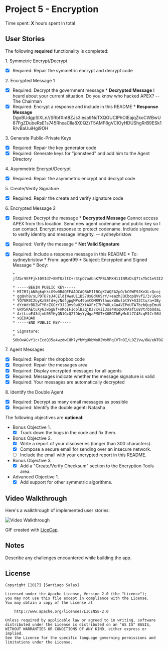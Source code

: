 # Project 5 - Encryption

Time spent: **X** hours spent in total

## User Stories

The following **required** functionality is completed:

1\. Symmetric Encrypt/Decrypt
  * [x]  Required: Repair the symmetric encrypt and decrypt code

2\. Encrypted Message 1
  * [x]  Required: Decrypt the government message
  		 * **Decrypted Message** I heard about your current situation. Do you know who hacked APEX? -- The Chairman
  * [x]  Required: Encrypt a response and include in this README
  		 * **Response Message** DgoBUdgpSlXLn//SRbfXnt8ZJs3iesa9NcTXQGUCIPhOIEajqZkoCWBwU87FgZDubeRsE1s745RhxaClla8X0QZ/T5AMF8gVCIOyHDUShgRrB9ESk1R/vBaUuiHgi9OH

3\. Generate Public-Private Keys
  * [x]  Required: Repair the key generator code
  * [x]  Required: Generate keys for "johnsteed" and add him to the Agent Directory

4\. Asymmetric Encrypt/Decrypt
  * [x]  Required: Repair the asymmetric encrypt and decrypt code

5\. Create/Verify Signature
  * [x]  Required: Repair the create and verify signature code
  
6\. Encrypted Message 2
  * [x]  Required: Decrypt the message
         * **Decrypted Message** Cannot access APEX from this location. Send new agent codename and public key so I can contact. Encrypt response to protect codename. Include signature to verify identity and message integrity. -- sydneybristow
  * [x]  Required: Verify the message
         * **Not Valid Signature**
  * [x]  Required: Include a response message in this README
         * To: sydneybristow
         * From: agent99
         * Subject: Encrypted and Signed Message
         * Body:

         * jfZbr9EFFjkt0VId7+8NTUzltC+r3tpO7oAbnK7PBL5MXH111NMzDsQ7txTkC1eV3I2synkNkAkJyTVkZ/wejIFpNQtymmXusqM8vEAgKUhohzFgv0SZaPVC2dcYECMiV0gDriBJjLTr6ELJfc8kQsNCNZWUz4BnIHUXtZFj58MVH5dHGvMWj9lMO9g/d6d7a62+wt3FTwfNtC8V88Lo8CLb+4GEZ7FZtbL9YPIn0BmiO9tWMZasWYSvtbxcz8rfIMK3ZrwOSenOUJ5Iqi2BC9k0t0IZXseFXoFSVNWOCMbD7npHrpfh8n0NOVqsGC9rXh943yPMLtizmu2vlXtrEg==

         * -----BEGIN PUBLIC KEY-----
         * MIIBIjANBgkqhkiG9w0BAQEFAAOCAQ8AMIIBCgKCAQEA2pO/kC0WF9JKeXLcQcoj
         * ggQvh8/sLPDTD7sJ4CEldjWwaU11BS7UxBdXKSrY/+eazhJQCbqpQVvfI/3/1Gon
         * YQ7GR9I2byKzSEfd+g/Nd4gpgMPs49pmCOMR9YlhuuxWUwlbtSY+S32Ctu/a+IBy
         * dYcWd+BDZwTYRcZGGrY3JJQmvSwO2XtAXFrI7HP48LxGuAVIPeUTA7bzbQupEmuN
         * GRV5RAEtuXy63wGgBf+nKoIFId6lBZqjDJ7xvii3ss4WxqRXVAafCu8VtrbbUdaL
         * ArtLcoE43djmU05YHyQN1GcQ27DbyYydgaPMGT+X0BGThRyMcKt7C48cqM1CrS6U
         * xQIDAQAB
         * -----END PUBLIC KEY-----

         * Signature:
         * S0bOvAGvY1c+IcdQJ5e4wzdwCHh7yYbWgUkbWoR2WoMPqCVTn9I/L9Z1Vw/6N/eNTOG9attYj2NbIEz40uQKeuJNekOQZdCbIhM4reQxySuHCJq+JrPq+cbGXKkn7L+2GaWDJiivT3AFN4i/knDVrdD8n5bf7GxeCmIAY6lvAySR9/paCOPfaMfHWHkofE2ZDnIvPJ2QWdsvgFj4uzOpn1I3jYnMLcOA+n7VyLc6yjs7UpgplPiqMySWJsy3hLGKpQM7wPq7dZbRseiVC2al68MH9YIOU18/jINP8K03J0InYOVySQCeu1AMY0BVqPu0FlhyTv8YRIGmSOGED4Qn7Q==

7\. Agent Messages
  * [x]  Required: Repair the dropbox code
  * [x]  Required: Repair the messages area
  * [x]  Required: Display encrypted messages for all agents
  * [x]  Required: Messages indicate whether the message signature is valid
  * [x]  Required: Your messages are automatically decrypted

8\. Identify the Double Agent
  * [x]  Required: Decrypt as many email messages as possible
  * [x]  Required: Identify the double agent: Natasha

The following objectives are **optional**:

* Bonus Objective 1\.
  * [x]  Track down the bugs in the code and fix them.

* Bonus Objective 2\.
  * [x]  Write a report of your discoveries (longer than 300 characters).
  * [x]  Compose a secure email for sending over an insecure network.
  * [ ]  Include the email with your encrypted report in this README.

* Bonus Objective 3\.
  * [x]  Add a "Create/Verify Checksum" section to the Encryption Tools area.

* Advanced Objective 1\.
  * [x]  Add support for other symmetric algorithms.

## Video Walkthrough

Here's a walkthrough of implemented user stories:

<img src='http://i.imgur.com/link/to/your/gif/file.gif' title='Video Walkthrough' width='' alt='Video Walkthrough' />

GIF created with [LiceCap](http://www.cockos.com/licecap/).

## Notes

Describe any challenges encountered while building the app.

## License

    Copyright [2017] [Santiago Salas]

    Licensed under the Apache License, Version 2.0 (the "License");
    you may not use this file except in compliance with the License.
    You may obtain a copy of the License at

        http://www.apache.org/licenses/LICENSE-2.0

    Unless required by applicable law or agreed to in writing, software
    distributed under the License is distributed on an "AS IS" BASIS,
    WITHOUT WARRANTIES OR CONDITIONS OF ANY KIND, either express or implied.
    See the License for the specific language governing permissions and
    limitations under the License.
